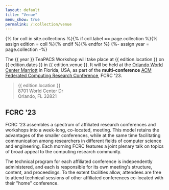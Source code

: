 ```yaml
---
layout: default
title: "Venue"
menu_show: true
permalink: /:collection/venue
---
```


{% for coll in site.collections %}{% if coll.label == page.collection %}{% assign edition = coll %}{% endif %}{% endfor %}
{%- assign year = page.collection -%}

The {{ year }} TeaPACS Workshop will take place at {{ edition.location }} on {{ edition.dates }} in {{ edition.venue }}. It will be held at the [Orlando World Center Marriott](https://www.marriott.com/en-us/hotels/mcowc-orlando-world-center-marriott/overview/) in Florida, USA, as part of the **multi-conference** [ACM Federated Computing Research Conference](https://fcrc.acm.org/), FCRC '23.

> {{ edition.location }}    
> 8701 World Center Dr   
> Orlando, FL 32821  

## FCRC '23

FCRC '23 assembles a spectrum of affiliated research conferences and workshops into a week-long, co-located, meeting. This model retains the advantages of the smaller conferences, while at the same time facilitating communication among researchers in different fields of computer science and engineering. Each morning FCRC features a joint plenary talk on topics of broad appeal to the computing research community.

The technical program for each affiliated conference is independently administered, and each is responsible for its own meeting's structure, content, and proceedings. To the extent facilities allow, attendees are free to attend technical sessions of other affiliated conferences co-located with their "home" conference.
